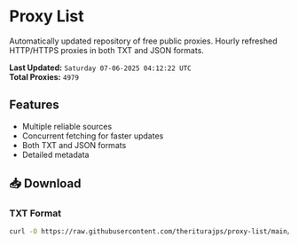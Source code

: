 # Proxy List

Automatically updated repository of free public proxies. Hourly refreshed HTTP/HTTPS proxies in both TXT and JSON formats.

**Last Updated:** `Saturday 07-06-2025 04:12:22 UTC`  
**Total Proxies:** `4979`

## Features
- Multiple reliable sources
- Concurrent fetching for faster updates
- Both TXT and JSON formats
- Detailed metadata

## 📥 Download

### TXT Format
```bash
curl -O https://raw.githubusercontent.com/theriturajps/proxy-list/main/proxies.txt